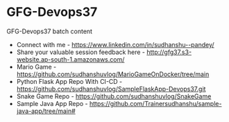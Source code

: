 # GFG-Devops37
GFG-Devops37 batch content

* Connect with me - https://www.linkedin.com/in/sudhanshu--pandey/
* Share your valuable session feedback here - http://gfg37.s3-website.ap-south-1.amazonaws.com/
* Mario Game - https://github.com/sudhanshuvlog/MarioGameOnDocker/tree/main
* Python Flask App Repo With CI-CD - https://github.com/sudhanshuvlog/SampleFlaskApp-Devops37.git
* Snake Game Repo - https://github.com/sudhanshuvlog/SnakeGame
* Sample Java App Repo - https://github.com/Trainersudhanshu/sample-java-app/tree/main#
